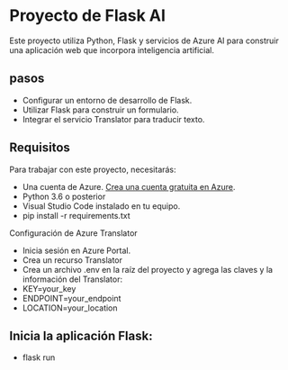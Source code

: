 # Proyecto de Flask AI

Este proyecto utiliza Python, Flask y servicios de Azure AI para construir una aplicación web que incorpora inteligencia artificial.

## pasos 

- Configurar un entorno de desarrollo de Flask.
- Utilizar Flask para construir un formulario.
- Integrar el servicio Translator para traducir texto.

## Requisitos 

Para trabajar con este proyecto, necesitarás:
- Una cuenta de Azure. [Crea una cuenta gratuita en Azure](https://azure.microsoft.com/free/).
- Python 3.6 o posterior
- Visual Studio Code instalado en tu equipo.
- pip install -r requirements.txt

Configuración de Azure Translator
- Inicia sesión en Azure Portal.
- Crea un recurso Translator
- Crea un archivo .env en la raíz del proyecto y agrega las claves y la información del Translator:
- KEY=your_key
- ENDPOINT=your_endpoint
- LOCATION=your_location

## Inicia la aplicación Flask:
- flask run
  

